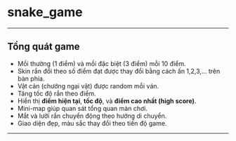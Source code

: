 # snake_game
---
## Tổng quát game
- Mồi thường (1 điểm) và mồi đặc biệt (3 điểm) mỗi 10 điểm.
- Skin rắn đổi theo số điểm đạt được thay đổi bằng cách ấn 1,2,3,... trên bàn phía.
- Vật cản (chướng ngại vật) được random mỗi ván.
- Tăng tốc độ rắn theo điểm.
- Hiển thị **điểm hiện tại**, **tốc độ**, và **điểm cao nhất (high score)**.
- Mini-map giúp quan sát tổng quan màn chơi.
- Mắt và lưỡi rắn chuyển động theo hướng di chuyển.
- Giao diện đẹp, màu sắc thay đổi theo tiến độ game.
---
